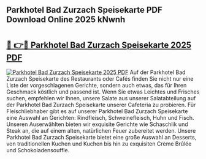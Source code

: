 ## Parkhotel Bad Zurzach Speisekarte PDF Download Online 2025 kNwnh

# <h2><a href="http://gc8mzt3.nevu.top/?p=Parkhotel+Bad+Zurzach+Speisekarte">🔗 👉🔴 Parkhotel Bad Zurzach Speisekarte 2025 PDF</a></h2>

[![Parkhotel Bad Zurzach Speisekarte 2025 PDF](https://i.imgur.com/dBaPXMq.png)](http://gc8mzt3.nevu.top/?p=Parkhotel+Bad+Zurzach+Speisekarte)
Auf der Parkhotel Bad Zurzach Speisekarte des Restaurants oder Cafés finden Sie nicht nur eine Liste der vorgeschlagenen Gerichte, sondern auch etwas, das für Ihren Geschmack köstlich und passend ist. Wenn Sie etwas Leichtes und Frisches suchen, empfehlen wir Ihnen, unsere Salate aus unserer Salatabteilung auf der Parkhotel Bad Zurzach Speisekarte unserer Cafeteria zu probieren. Für Fleischliebhaber gibt es auf unserer Parkhotel Bad Zurzach Speisekarte eine Auswahl an Gerichten: Rindfleisch, Schweinefleisch, Huhn und Fisch. Unseren Auserwählten bieten wir exquisite Gerichte wie Schaschlik und Steak an, die auf einem alten, natürlichen Feuer zubereitet werden. Unsere Parkhotel Bad Zurzach Speisekarte bietet eine große Auswahl an Desserts, von traditionellen Kuchen und Kuchen bis hin zu exquisiten Crème Brûlée und Schokoladensouffle.
